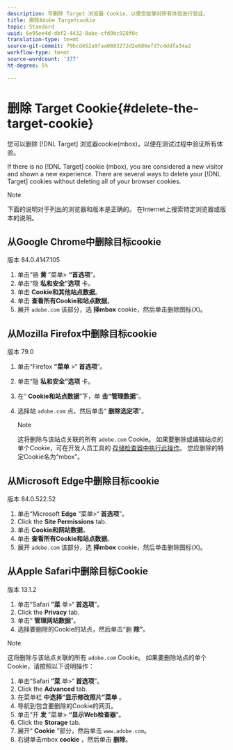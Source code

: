 ```yaml
---
description: 可删除 Target 浏览器 Cookie，以便您能够对所有体验进行验证。
title: 删除Adobe Targetcookie
topic: Standard
uuid: 6e95ee4d-dbf2-4432-8abe-cfd9bc928f0c
translation-type: tm+mt
source-git-commit: 79bcd452a9faa0883272d2e686efd7c4ddfa34a2
workflow-type: tm+mt
source-wordcount: '377'
ht-degree: 5%

---
```



# 删除 Target Cookie{#delete-the-target-cookie}

您可以删除 [!DNL Target] 浏览器cookie(mbox)，以便在测试过程中验证所有体验。

If there is no [!DNL Target] cookie (mbox), you are considered a new visitor and shown a new experience. There are several ways to delete your [!DNL Target] cookies without deleting all of your browser cookies.

>[!NOTE]
>
>下面的说明对于列出的浏览器和版本是正确的。 在Internet上搜索特定浏览器或版本的说明。

## 从Google Chrome中删除目标cookie

版本 84.0.4147.105

1. 单击“铬 **黄** ”菜单> **“首选项**”。
1. 单击“隐 **私和安全”选项** 卡。
1. 单击 **Cookie和其他站点数据**。
1. 单击 **查看所有Cookie和站点数据**。
1. 展开 `adobe.com` 该部分，选 **择mbox** cookie，然后单击删除图标(X)。

## 从Mozilla Firefox中删除目标cookie

版本 79.0

1. 单击“Firefox **”菜单** >“ **首选项**”。
1. 单击“隐 **私和安全”选项** 卡。
1. 在“ **Cookie和站点数据**”下，单 **击“管理数据**”。
1. 选择站 `adobe.com` 点，然后单击“ **删除选定项**”。

   >[!NOTE]
   >
   >这将删除与该站点关联的所有 `adobe.com` Cookie。 如果要删除或编辑站点的单个Cookie，可在开发人员工具的 [存储检查器中执行此操作](https://developer.mozilla.org/en-US/docs/Tools/Storage_Inspector)。 您应删除的特定Cookie名为“mbox”。

## 从Microsoft Edge中删除目标cookie

版本 84.0.522.52

1. 单击“Microsoft **Edge** ”菜单>“ **首选项**”。
1. Click the **Site Permissions** tab.
1. 单击 **Cookie和网站数据**。
1. 单击 **查看所有Cookie和站点数据**。
1. 展开 `adobe.com` 该部分，选 **择mbox** cookie，然后单击删除图标(X)。

## 从Apple Safari中删除目标Cookie

版本 13.1.2

1. 单击“Safari **”菜** 单>“ **首选项**”。
1. Click the **Privacy** tab.
1. 单击“ **管理网站数据**”。
1. 选择要删除的Cookie的站点，然后单击“删 **除”**。

>[!NOTE]
>
>这将删除与该站点关联的所有 `adobe.com` Cookie。 如果要删除站点的单个Cookie，请按照以下说明操作：

1. 单击“Safari **”菜** 单>“ **首选项**”。
1. Click the **Advanced** tab.
1. 在菜单栏 **中选择“显示修改照片”菜单** 。
1. 导航到包含要删除的Cookie的网页。
1. 单击“开 **发** ”菜单> **“显示Web检查器**”。
1. Click the **Storage** tab.
1. 展开“ **Cookie** ”部分，然后单击 `www.adobe.com`。
1. 右键单击mbox **cookie** ，然后单击 **删除**。
